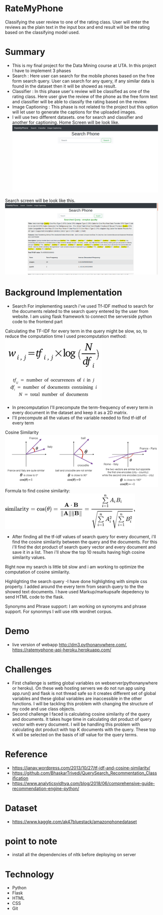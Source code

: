 # RateMyPhone
Classifying the user review to one of the rating class. User will enter the reviews as the plain text in the input box and end result will be the rating based on the classifying model used.

# Summary
- This is my final project for the Data Mining course at UTA. In this project I have to implement 3 phases
- Search : Here user can search for the mobile phones based on the free form search query. User can search for any query, if any similar data is found in the dataset then it will be showed as result.
- Classifier : In this phase user's review will be classified as one of the rating class. Here user give the review of the phone as the free form text and classifier will be able to classify the rating based on the review.
- Image Captioning : This phase is not related to the project but this option will let user to generate the captions for the uploaded images.
- I will use two different datasets. one for search and classifier and another for captioning.
Home Screen will be look like.
![](https://github.com/ankitrathore25/RateMyPhone/blob/master/img/AppHomePage.png)

Search screen will be look like this.
![](https://github.com/ankitrathore25/RateMyPhone/blob/master/img/searchScreen.png)

# Background Implementation
- Search
For implementing search i've used Tf-IDF method to search for the documents related to the search query entered by the user from website.
I am using flask framework to connect the serverside python code to the frontend part

Calculating the TF-IDF for every term in the query might be slow, so, to reduce the computation time I used precomputation method:
![](https://github.com/ankitrathore25/RateMyPhone/blob/master/img/tfidf.png)

- In precomputation I'll precompute the term-frequency of every term in every document in the dataset and keep it as a 2D matrix. 
- I'll precompute all the values of the variable needed to find tf-idf of every term

Cosine Similarity
![](https://github.com/ankitrathore25/RateMyPhone/blob/master/img/cosine_sim.png)
Formula to find cosine similarity:
![](https://github.com/ankitrathore25/RateMyPhone/blob/master/img/similarity.png)
- After finding all the tf-idf values of search query for every document, i'll find the cosine similarity between the query and the documents.
For this i'll find the dot product of search query vector and every document and save it in a list.
Then i'll show the top 10 results having high cosine similarity values.

Right now my search is little bit slow and i am working to optimize the computation of cosine similarity.

Highlighting the search query
-I have done highlighting with simple css property. I added <span style="background:yellow;"></span> around the every term from search query to the the showed text documents. I have used Markup/markupsafe depedency to send HTML code to the flask.

Synonyms and Phrase support:
I am working on synonyms and phrase support. For synonmys I will use nltk wordnet corpus.

# Demo
- live version of webapp http://dm3.pythonanywhere.com/, https://ratemyphone-api-heroku.herokuapp.com/


# Challenges
- First challenge is setting global variables on webserver(pythonanywhere or heroku). On these web hosting servers we do not run app using app.run() and flask is not thread safe so it creates different set of global variables and these global variables are inaccessible in the other functions. I will be tackling this problem with changing the structure of my code and use class objects.
- Second challenge I faced is calculating cosine similarity of the query and documents. It takes huge time in calculating dot product of query vector with every document. I will be handling this problem with calculating dot product with top K documents with the query. These top K will be selected on the basis of idf value for the query terms.

# Reference
- https://janav.wordpress.com/2013/10/27/tf-idf-and-cosine-similarity/
- https://github.com/BhaskarTrivedi/QuerySearch_Recommentation_Classification
- https://www.analyticsvidhya.com/blog/2018/06/comprehensive-guide-recommendation-engine-python/

# Dataset
- https://www.kaggle.com/ak47bluestack/amazonphonedataset

# point to note
- install all the dependencies of nltk before deploying on server

# Technology
- Python
- Flask
- HTML
- CSS
- Git
